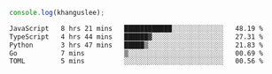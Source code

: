 ```js
console.log(khanguslee);
```

<!--START_SECTION:waka-->

```txt
JavaScript   8 hrs 21 mins   ████████████░░░░░░░░░░░░░   48.19 %
TypeScript   4 hrs 44 mins   ██████▓░░░░░░░░░░░░░░░░░░   27.31 %
Python       3 hrs 47 mins   █████▒░░░░░░░░░░░░░░░░░░░   21.83 %
Go           7 mins          ▒░░░░░░░░░░░░░░░░░░░░░░░░   00.69 %
TOML         5 mins          ░░░░░░░░░░░░░░░░░░░░░░░░░   00.56 %
```

<!--END_SECTION:waka-->

<!--
**khanguslee/khanguslee** is a ✨ _special_ ✨ repository because its `README.md` (this file) appears on your GitHub profile.

Here are some ideas to get you started:

- 🔭 I’m currently working on ...
- 🌱 I’m currently learning ...
- 👯 I’m looking to collaborate on ...
- 🤔 I’m looking for help with ...
- 💬 Ask me about ...
- 📫 How to reach me: ...
- 😄 Pronouns: ...
- ⚡ Fun fact: ...
-->
